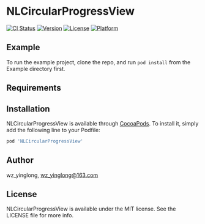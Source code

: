 # NLCircularProgressView

[![CI Status](https://img.shields.io/travis/wz_yinglong/NLCircularProgressView.svg?style=flat)](https://travis-ci.org/wz_yinglong/NLCircularProgressView)
[![Version](https://img.shields.io/cocoapods/v/NLCircularProgressView.svg?style=flat)](https://cocoapods.org/pods/NLCircularProgressView)
[![License](https://img.shields.io/cocoapods/l/NLCircularProgressView.svg?style=flat)](https://cocoapods.org/pods/NLCircularProgressView)
[![Platform](https://img.shields.io/cocoapods/p/NLCircularProgressView.svg?style=flat)](https://cocoapods.org/pods/NLCircularProgressView)

## Example

To run the example project, clone the repo, and run `pod install` from the Example directory first.

## Requirements

## Installation

NLCircularProgressView is available through [CocoaPods](https://cocoapods.org). To install
it, simply add the following line to your Podfile:

```ruby
pod 'NLCircularProgressView'
```

## Author

wz_yinglong, wz_yinglong@163.com

## License

NLCircularProgressView is available under the MIT license. See the LICENSE file for more info.
